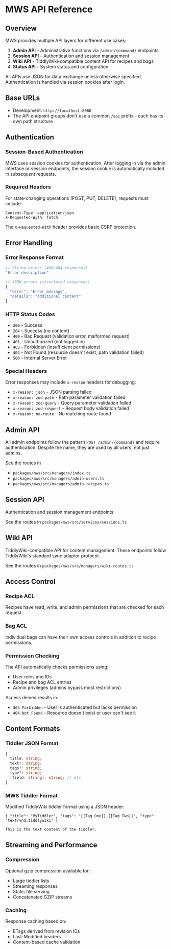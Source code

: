 # MWS API Reference

## Overview

MWS provides multiple API layers for different use cases:

1. **Admin API** - Administrative functions via `/admin/{command}` endpoints
2. **Session API** - Authentication and session management
3. **Wiki API** - TiddlyWiki-compatible content API for recipes and bags
4. **Status API** - System status and configuration

All APIs use JSON for data exchange unless otherwise specified. Authentication is handled via session cookies after login.

## Base URLs

- Development: `http://localhost:8080`
- The API endpoint groups don't use a common `/api` prefix - each has its own path structure

## Authentication

### Session-Based Authentication

MWS uses session cookies for authentication. After logging in via the admin interface or session endpoints, the session cookie is automatically included in subsequent requests.

### Required Headers

For state-changing operations (POST, PUT, DELETE), requests must include:

```
Content-Type: application/json
X-Requested-With: fetch
```

The `X-Requested-With` header provides basic CSRF protection.

## Error Handling

### Error Response Format

```typescript
// String errors (400/404 responses)
"Error description"

// JSON errors (structured responses)  
{
  "error": "Error message",
  "details": "Additional context"
}
```

### HTTP Status Codes

- `200` - Success
- `204` - Success (no content)
- `400` - Bad Request (validation error, malformed request)
- `401` - Unauthorized (not logged in)
- `403` - Forbidden (insufficient permissions)
- `404` - Not Found (resource doesn't exist, path validation failed)
- `500` - Internal Server Error

### Special Headers

Error responses may include `x-reason` headers for debugging:
- `x-reason: json` - JSON parsing failed
- `x-reason: zod-path` - Path parameter validation failed
- `x-reason: zod-query` - Query parameter validation failed
- `x-reason: zod-request` - Request body validation failed
- `x-reason: no-route` - No matching route found

## Admin API

All admin endpoints follow the pattern `POST /admin/{command}` and require authentication. Despite the name, they are used by all users, not just admins. 

See the routes in 

- `packages/mws/src/managers/index.ts`
- `packages/mws/src/managers/admin-users.ts`
- `packages/mws/src/managers/admin-recipes.ts`

## Session API

Authentication and session management endpoints.

See the routes in `packages/mws/src/services/sessions.ts`

## Wiki API

TiddlyWiki-compatible API for content management. These endpoints follow TiddlyWiki's standard sync adaptor protocol.

See the routes in `packages/mws/src/managers/wiki-routes.ts`

## Access Control

### Recipe ACL

Recipes have read, write, and admin permissions that are checked for each request. 

### Bag ACL  

Individual bags can have their own access controls in addition to recipe permissions.

### Permission Checking

The API automatically checks permissions using:
- User roles and IDs
- Recipe and bag ACL entries
- Admin privileges (admins bypass most restrictions)

Access denied results in:
- `403 Forbidden` - User is authenticated but lacks permission
- `404 Not Found` - Resource doesn't exist or user can't see it

## Content Formats

### Tiddler JSON Format

```typescript
{
  title: string;
  text?: string;
  tags?: string;
  type?: string;
  [field: string]: string; // etc
}
```

### MWS Tiddler Format

Modified TiddlyWiki tiddler format using a JSON header:
```
{ "title": "MyTiddler", "tags": "[[Tag One]] [[Tag Two]]", "type": "text/vnd.tiddlywiki" }

This is the text content of the tiddler.
```

## Streaming and Performance

### Compression

Optional gzip compression available for:
- Large tiddler lists
- Streaming responses
- Static file serving
- Concatenated GZIP streams

### Caching

Response caching based on:
- ETags derived from revision IDs
- Last-Modified headers
- Content-based cache validation
